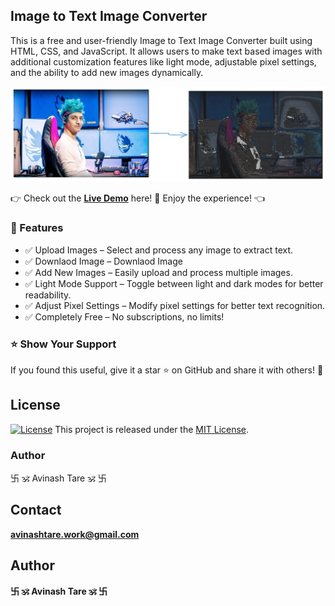 ## Image to Text Image Converter

This is a free and user-friendly Image to Text Image Converter built using HTML, CSS, and JavaScript. It allows users to make text based images with additional customization features like light mode, adjustable pixel settings, and the ability to add new images dynamically.

![demo image](./demo.png)

👉 Check out the **[Live Demo](https://avinashtare.github.io/Image-to-Text-Image-Converter/)** here! 🚀 Enjoy the experience! 👈

### 🌟 Features

- ✅ Upload Images – Select and process any image to extract text.
- ✅ Downlaod Image – Downlaod Image
- ✅ Add New Images – Easily upload and process multiple images.
- ✅ Light Mode Support – Toggle between light and dark modes for better readability.
- ✅ Adjust Pixel Settings – Modify pixel settings for better text recognition.
- ✅ Completely Free – No subscriptions, no limits!

### ⭐ Show Your Support

If you found this useful, give it a star ⭐ on GitHub and share it with others! 🚀

## License

[![License](https://img.shields.io/badge/License-MIT-blue.svg)](https://opensource.org/licenses/MIT)
This project is released under the [MIT License](LICENSE).

### Author

卐 🕉 Avinash Tare 🕉 卐

## Contact

**[avinashtare.work@gmail.com](mailto:avinashtare.work@gmail.com)**

## Author

**卐 🕉 Avinash Tare 🕉 卐**
